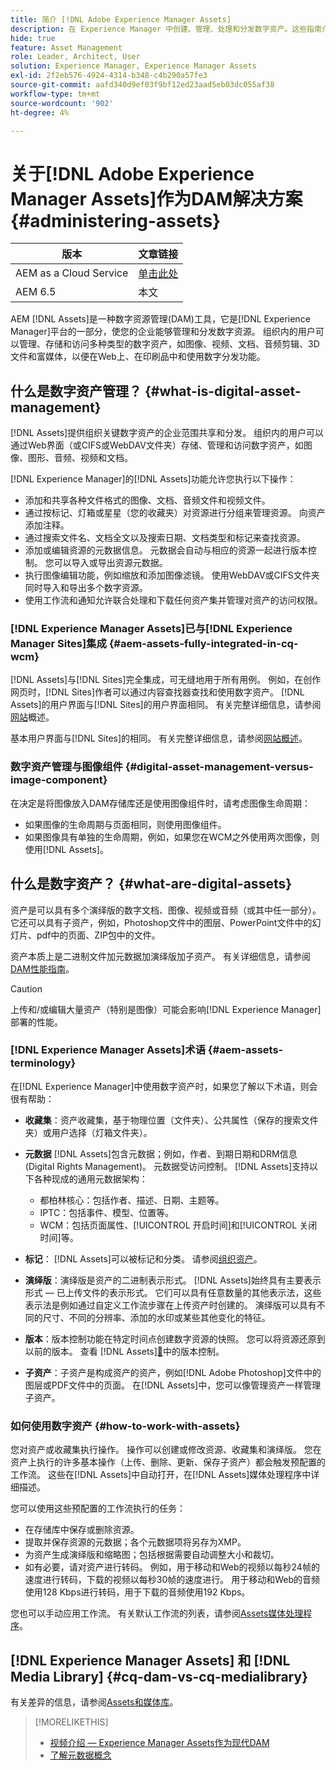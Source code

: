 ```yaml
---
title: 简介 [!DNL Adobe Experience Manager Assets]
description: 在 Experience Manager 中创建、管理、处理和分发数字资产。这些指南介绍了最佳实践、辅助功能以及如何使用 AEM 6.5 LTS 资源。
hide: true
feature: Asset Management
role: Leader, Architect, User
solution: Experience Manager, Experience Manager Assets
exl-id: 2f2eb576-4924-4314-b348-c4b290a57fe3
source-git-commit: aafd340d9ef03f9bf12ed23aad5eb03dc055af38
workflow-type: tm+mt
source-wordcount: '902'
ht-degree: 4%

---
```


# 关于[!DNL Adobe Experience Manager Assets]作为DAM解决方案 {#administering-assets}

| 版本 | 文章链接 |
| -------- | ---------------------------- |
| AEM as a Cloud Service | [单击此处](https://experienceleague.adobe.com/zh-hans/docs/experience-manager-cloud-service/content/assets/overview) |
| AEM 6.5 | 本文 |

AEM [!DNL Assets]是一种数字资源管理(DAM)工具，它是[!DNL Experience Manager]平台的一部分，使您的企业能够管理和分发数字资源。 组织内的用户可以管理、存储和访问多种类型的数字资产，如图像、视频、文档、音频剪辑、3D文件和富媒体，以便在Web上、在印刷品中和使用数字分发功能。

## 什么是数字资产管理？ {#what-is-digital-asset-management}

[!DNL Assets]提供组织关键数字资产的企业范围共享和分发。 组织内的用户可以通过Web界面（或CIFS或WebDAV文件夹）存储、管理和访问数字资产，如图像、图形、音频、视频和文档。

[!DNL Experience Manager]的[!DNL Assets]功能允许您执行以下操作：

* 添加和共享各种文件格式的图像、文档、音频文件和视频文件。
* 通过按标记、灯箱或星星（您的收藏夹）对资源进行分组来管理资源。 向资产添加注释。
* 通过搜索文件名、文档全文以及搜索日期、文档类型和标记来查找资源。
* 添加或编辑资源的元数据信息。 元数据会自动与相应的资源一起进行版本控制。 您可以导入或导出资源元数据。
* 执行图像编辑功能，例如缩放和添加图像滤镜。 使用WebDAV或CIFS文件夹同时导入和导出多个数字资源。
* 使用工作流和通知允许联合处理和下载任何资产集并管理对资产的访问权限。

### [!DNL Experience Manager Assets]已与[!DNL Experience Manager Sites]集成 {#aem-assets-fully-integrated-in-cq-wcm}

[!DNL Assets]与[!DNL Sites]完全集成，可无缝地用于所有用例。 例如，在创作网页时，[!DNL Sites]作者可以通过内容查找器查找和使用数字资产。 [!DNL Assets]的用户界面与[!DNL Sites]的用户界面相同。 有关完整详细信息，请参阅[网站](/help/sites-authoring/page-authoring.md)概述。

基本用户界面与[!DNL Sites]的相同。 有关完整详细信息，请参阅[网站概述](/help/sites-authoring/page-authoring.md)。

### 数字资产管理与图像组件 {#digital-asset-management-versus-image-component}

在决定是将图像放入DAM存储库还是使用图像组件时，请考虑图像生命周期：

* 如果图像的生命周期与页面相同，则使用图像组件。
* 如果图像具有单独的生命周期，例如，如果您在WCM之外使用两次图像，则使用[!DNL Assets]。

## 什么是数字资产？ {#what-are-digital-assets}

资产是可以具有多个演绎版的数字文档、图像、视频或音频（或其中任一部分）。 它还可以具有子资产，例如，Photoshop文件中的图层、PowerPoint文件中的幻灯片、pdf中的页面、ZIP包中的文件。

资产本质上是二进制文件加元数据加演绎版加子资产。 有关详细信息，请参阅[DAM性能指南](/help/sites-deploying/assets-performance-sizing.md)。

>[!CAUTION]
>
>上传和/或编辑大量资产（特别是图像）可能会影响[!DNL Experience Manager]部署的性能。

### [!DNL Experience Manager Assets]术语 {#aem-assets-terminology}

在[!DNL Experience Manager]中使用数字资产时，如果您了解以下术语，则会很有帮助：

* **收藏集**：资产收藏集，基于物理位置（文件夹）、公共属性（保存的搜索文件夹）或用户选择（灯箱文件夹）。

* **元数据** [!DNL Assets]包含元数据；例如，作者、到期日期和DRM信息(Digital Rights Management)。 元数据受访问控制。 [!DNL Assets]支持以下各种现成的通用元数据架构：

   * 都柏林核心：包括作者、描述、日期、主题等。
   * IPTC：包括事件、模型、位置等。
   * WCM：包括页面属性、[!UICONTROL 开启时间]和[!UICONTROL 关闭时间]等。

* **标记**： [!DNL Assets]可以被标记和分类。 请参阅[组织资产](/help/assets/organize-assets.md)。

* **演绎版**：演绎版是资产的二进制表示形式。 [!DNL Assets]始终具有主要表示形式 — 已上传文件的表示形式。 它们可以具有任意数量的其他表示法，这些表示法是例如通过自定义工作流步骤在上传资产时创建的。 演绎版可以具有不同的尺寸、不同的分辨率、添加的水印或某些其他变化的特征。

* **版本**：版本控制功能在特定时间点创建数字资源的快照。 您可以将资源还原到以前的版本。 查看 [!DNL Assets][&#128279;](manage-assets.md#asset-versioning)中的版本控制。

* **子资产**：子资产是构成资产的资产，例如[!DNL Adobe Photoshop]文件中的图层或PDF文件中的页面。 在[!DNL Assets]中，您可以像管理资产一样管理子资产。

### 如何使用数字资产 {#how-to-work-with-assets}

您对资产或收藏集执行操作。 操作可以创建或修改资源、收藏集和演绎版。 您在资产上执行的许多基本操作（上传、删除、更新、保存子资产）都会触发预配置的工作流。 这些在[!DNL Assets]中自动打开，在[!DNL Assets]媒体处理程序中详细描述。

您可以使用这些预配置的工作流执行的任务：

* 在存储库中保存或删除资源。
* 提取并保存资源的元数据；各个元数据项将另存为XMP。
* 为资产生成演绎版和缩略图；包括根据需要自动调整大小和裁切。
* 如有必要，请对资产进行转码。 例如，用于移动和Web的视频以每秒24帧的速度进行转码，下载的视频以每秒30帧的速度进行。 用于移动和Web的音频使用128 Kbps进行转码，用于下载的音频使用192 Kbps。

您也可以手动应用工作流。 有关默认工作流的列表，请参阅[Assets媒体处理程序](media-handlers.md)。

## [!DNL Experience Manager Assets] 和 [!DNL Media Library] {#cq-dam-vs-cq-medialibrary}

有关差异的信息，请参阅[Assets和媒体库](medialibrary.md)。

>[!MORELIKETHIS]
>
>* [视频介绍 — Experience Manager Assets作为现代DAM](https://www.youtube.com/watch?v=PBwQqZgC-yo)
>* [了解元数据概念](/help/assets/metadata-concepts.md)
